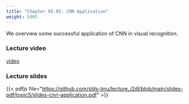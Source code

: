 ```yaml
---
title: "Chapter 05.05: CNN Application"
weight: 5005
---
```

We overview some successful application of CNN in visual recognition.

<!--more-->

### Lecture video

[video](https://drive.google.com/file/d/1ljD4UQ6YBM4q3nPK4D9W5Fa_GzZ9KxI2/view?usp=sharing)

### Lecture slides

{{< pdfjs file="https://github.com/slds-lmu/lecture_i2dl/blob/main/slides-pdf/topic5/slides-cnn-application.pdf" >}}

